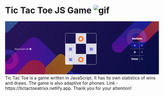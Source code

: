 # Tic Tac Toe JS Game <img src="https://media.tenor.com/pw9ZsUdsEYgAAAAj/capoo-blue-cat.gif" alt="gif" width="40">
<img src="./Screen.png" alt="desc-photo">
Tic Tac Toe is a game written in JavaScript. It has its own statistics of wins and draws. The game is also adaptive for phones. Link - https://tictactoeatrixx.netlify.app. Thank you for your attention!

